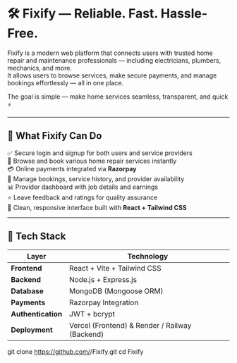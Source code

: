 # 🛠️ Fixify — Reliable. Fast. Hassle-Free.

Fixify is a modern web platform that connects users with trusted home repair and maintenance professionals — including electricians, plumbers, mechanics, and more.  
It allows users to browse services, make secure payments, and manage bookings effortlessly — all in one place.

The goal is simple — make home services seamless, transparent, and quick ⚡

---

## 🚀 What Fixify Can Do

✅ Secure login and signup for both users and service providers  
🧰 Browse and book various home repair services instantly  
💳 Online payments integrated via **Razorpay**  
📅 Manage bookings, service history, and provider availability  
📊 Provider dashboard with job details and earnings  
⭐ Leave feedback and ratings for quality assurance  
🎨 Clean, responsive interface built with **React + Tailwind CSS**

---

## 🧠 Tech Stack

| Layer | Technology |
|-------|-------------|
| **Frontend** | React + Vite + Tailwind CSS |
| **Backend** | Node.js + Express.js |
| **Database** | MongoDB (Mongoose ORM) |
| **Payments** | Razorpay Integration |
| **Authentication** | JWT + bcrypt |
| **Deployment** | Vercel (Frontend) & Render / Railway (Backend) |


git clone https://github.com/<your-username>/Fixify.git
cd Fixify
